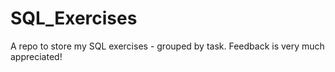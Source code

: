 # SQL_Exercises
A repo to store my SQL exercises - grouped by task. Feedback is very much appreciated!
